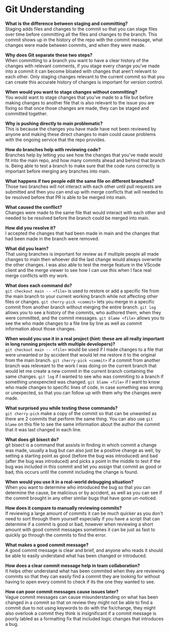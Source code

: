 # Git Understanding

**What is the difference between staging and committing?**  
Staging adds files and changes to the commit so that you can stage files over time before committing all the files and changes to the branch. This commit shows up in the history of the repo with the commit message, what changes were made between commits, and when they were made.

**Why does Git separate these two steps?**  
When committing to a branch you want to have a clear history of the changes with relevant comments, if you stage every change you've made into a commit it can become bloated with changes that aren't relevant to each other. Only staging changes relevant to the current commit so that you can create this accurate history of changes is important for version control.

**When would you want to stage changes without committing?**  
You would want to stage changes that you've made to a file but before making changes to another file that is also relevant to the issue you are fixing so that once those changes are made, they can be staged and committed together.

**Why is pushing directly to main problematic?**  
This is because the changes you have made have not been reviewed by anyone and making these direct changes to main could cause problems with the ongoing service that the repo provides.

**How do branches help with reviewing code?**  
Branches help by letting you see how the changes that you've made would fit into the main repo, and how many commits ahead and behind that branch is. Being able to test a branch to make sure that the code runs correctly is important before merging any branches into main.

**What happens if two people edit the same file on different branches?**  
Those two branches will not interact with each other until pull requests are submitted and then you can end up with merge conflicts that will needed to be resolved before that PR is able to be merged into main.

**What caused the conflict?**  
Changes were made to the same file that would interact with each other and needed to be resolved before the branch could be merged into main.

**How did you resolve it?**  
I accepted the changes that had been made in main and the changes that had been made in the branch were removed.

**What did you learn?**  
That using branches is important for review as if multiple people all made changes to main then whoever did the last change would always overwrite the other changes. I was also able to test the merge feature in the VScode client and the merge viewer to see how I can use this when I face real merge conflicts with my work.

**What does each command do?**  
```git checkout main -- <file>``` is used to restore or add a specific file from the main branch to your current working branch while not affecting other files or changes.
```git cherry-pick <commit>``` lets you merge in a specific commit from another branch without merging the entire branch.
```git log``` allows you to see a history of the commits, who authored them, when they were committed, and the commit messages.
```git blame <file>``` allows you to see the who made changes to a file line by line as well as commit information about those changes.

**When would you use it in a real project (hint: these are all really important in long running projects with multiple developers)?**  
```git checkout main -- <file>``` would be used if I made changes to a file that were unwanted or by accident that would let me restore it to the original from the main branch.
```git cherry-pick <commit>``` if a commit from another branch was releveant to the work I was doing on the current branch that would let me create a new commit in the current branch containing the same changes.
```git log``` if I wanted to see who was commiting to a branch if something unexpencted was changed.
```git blame <file>``` if I want to know who made changes to specific lines of code, in case something was wrong or unexpected, so that you can follow up with them why the changes were made.

**What surprised you while testing these commands?**  
```git cherry-pick``` make a copy of the commit so that can be unwanted as there are 2 commits that perform the same thing. You can also use ```git blame``` on this file to see the same information about the author the commit that it was last changed in each line.

**What does git bisect do?**  
git bisect is a command that assists in finding in which commit a change was made, usually a bug but can also just be a positive change as well, by setting a starting point as good (before the bug was introduced) and bad (after the bug was introduced) and picks a point in the middle to test if the bug was included in this commit and let you assign that commit as good or bad, this occurs until the commit including the change is found.

**When would you use it in a real-world debugging situation?**  
When you want to determine who introduced the bug so that you can determine the cause, be malicious or by accident, as well as you can see if the commit brought in any other similar bugs that have gone un-noticed. 

**How does it compare to manually reviewing commits?**  
If reviewing a large amount of commits it can be much quicker as you don't need to sort through them yourself especially if you have a script that can determine if a commit is good or bad, however when reviewing a short amount with good commit messages sometimes it can be just as fast to quickly go through the commits to find the error.

**What makes a good commit message?**  
A good commit message is clear and brief, and anyone who reads it should be able to easily understand what has been changed or introduced.

**How does a clear commit message help in team collaboration?**  
It helps other understand what has been commited when they are reviewing commits so that they can easily find a commit they are looking for without having to open every commit to check if its the one they wanted to see.

**How can poor commit messages cause issues later?**  
Vague commit messages can cause misunderstanding on what has been changed in a commit so that on review they might not be able to find a commit due to not using keywords to do with the fix/change, they might also overlook a commit they think is insignificant if a commit message is poorly labled as a formatting fix that included logic changes that introduces a bug. 